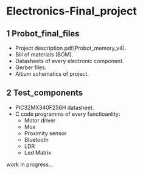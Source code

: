 # Electronics-Final_project

## 1 Probot_final_files
- Project description pdf(Probot_memory_v4).
- Bill of materials (BOM).
- Datasheets of every electronic component.
- Gerber files.
- Altium schematics of project.

## 2 Test_components
- PIC32MX340F256H datasheet.
- C code programms of every functioanlity:
  - Motor driver
  - Mux
  - Proximity sensor
  - Bluetooth
  - LDR
  - Led Matrix
  

work in progress...
